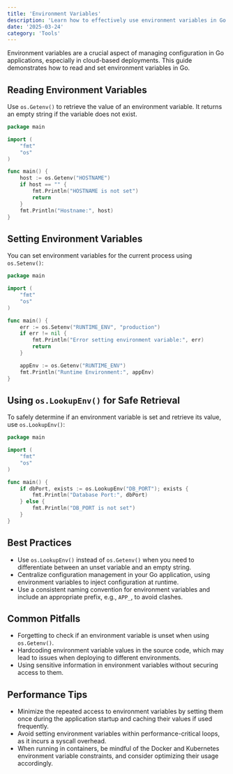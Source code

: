 ```yaml
---
title: 'Environment Variables'
description: 'Learn how to effectively use environment variables in Go applications for configuration management'
date: '2025-03-24'
category: 'Tools'
---
```


Environment variables are a crucial aspect of managing configuration in Go applications, especially in cloud-based deployments. This guide demonstrates how to read and set environment variables in Go.

## Reading Environment Variables

Use `os.Getenv()` to retrieve the value of an environment variable. It returns an empty string if the variable does not exist.

```go
package main

import (
	"fmt"
	"os"
)

func main() {	
	host := os.Getenv("HOSTNAME")
	if host == "" {
		fmt.Println("HOSTNAME is not set")
		return
	}
	fmt.Println("Hostname:", host)
}
```

## Setting Environment Variables

You can set environment variables for the current process using `os.Setenv()`:

```go
package main

import (
	"fmt"
	"os"
)

func main() {
	err := os.Setenv("RUNTIME_ENV", "production")
	if err != nil {
		fmt.Println("Error setting environment variable:", err)
		return
	}

	appEnv := os.Getenv("RUNTIME_ENV")
	fmt.Println("Runtime Environment:", appEnv)
}
```

## Using `os.LookupEnv()` for Safe Retrieval

To safely determine if an environment variable is set and retrieve its value, use `os.LookupEnv()`:

```go
package main

import (
	"fmt"
	"os"
)

func main() {
	if dbPort, exists := os.LookupEnv("DB_PORT"); exists {
		fmt.Println("Database Port:", dbPort)
	} else {
		fmt.Println("DB_PORT is not set")
	}
}
```

## Best Practices

- Use `os.LookupEnv()` instead of `os.Getenv()` when you need to differentiate between an unset variable and an empty string.
- Centralize configuration management in your Go application, using environment variables to inject configuration at runtime.
- Use a consistent naming convention for environment variables and include an appropriate prefix, e.g., `APP_`, to avoid clashes.

## Common Pitfalls

- Forgetting to check if an environment variable is unset when using `os.Getenv()`.
- Hardcoding environment variable values in the source code, which may lead to issues when deploying to different environments.
- Using sensitive information in environment variables without securing access to them.

## Performance Tips

- Minimize the repeated access to environment variables by setting them once during the application startup and caching their values if used frequently.
- Avoid setting environment variables within performance-critical loops, as it incurs a syscall overhead.
- When running in containers, be mindful of the Docker and Kubernetes environment variable constraints, and consider optimizing their usage accordingly.